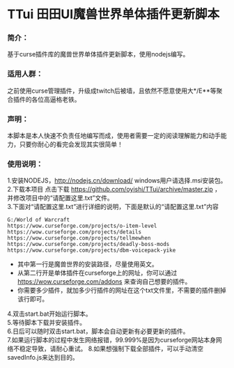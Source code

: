 # TTui  田田UI魔兽世界单体插件更新脚本

### 简介：
  基于curse插件库的魔兽世界单体插件更新脚本，使用nodejs编写。
### 适用人群：
  之前使用curse管理插件，升级成twitch后被墙，且依然不愿意使用大*/E**等聚合插件的各位高逼格老铁。

### 声明：
  本脚本是本人快速不负责任地编写而成，使用者需要一定的阅读理解能力和动手能力，只要你耐心的看完会发现其实很简单！

### 使用说明：
1.安装NODEJS，http://nodejs.cn/download/   windows用户请选择.msi安装包。  
2.下载本项目 点击下载 https://github.com/oyishi/TTui/archive/master.zip ，并修改项目中的“请配置这里.txt”文件。  
3.下面对“请配置这里.txt”进行详细的说明，下面是默认的“请配置这里.txt”内容

    G:/World of Warcraft
    https://wow.curseforge.com/projects/o-item-level
    https://wow.curseforge.com/projects/details
    https://wow.curseforge.com/projects/tellmewhen
    https://wow.curseforge.com/projects/deadly-boss-mods
    https://wow.curseforge.com/projects/dbm-voicepack-yike


- 其中第一行是魔兽世界的安装路径，尽量使用英文。  
- 从第二行开是单体插件在curseforge上的网址，你可以通过 https://wow.curseforge.com/addons 来查询自己想要的插件。  
- 你需要多少插件，就加多少行插件的网址在这个txt文件里，不需要的插件删掉该行即可。


    
4.双击start.bat开始运行脚本。  
5.等待脚本下载并安装插件。  
6.日后可以随时双击start.bat，脚本会自动更新有必要更新的插件。  
7.如果运行脚本的过程中发生网络报错，99.999%是因为curseforge网站本身网络不稳定导致，请耐心重试。
8.如果想强制下载全部插件，可以手动清空savedInfo.js来达到目的。
